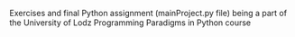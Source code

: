 Exercises and final Python assignment (mainProject.py file) being a part of the University of Lodz Programming Paradigms in Python course
